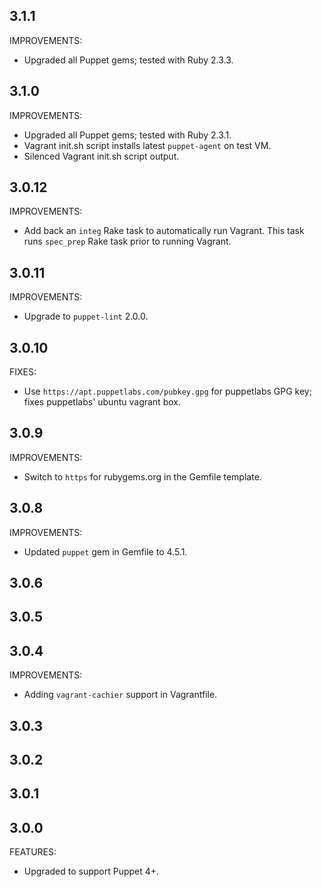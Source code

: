 ## 3.1.1

IMPROVEMENTS:

  * Upgraded all Puppet gems; tested with Ruby 2.3.3.

## 3.1.0

IMPROVEMENTS:

  * Upgraded all Puppet gems; tested with Ruby 2.3.1.
  * Vagrant init.sh script installs latest `puppet-agent` on test VM.
  * Silenced Vagrant init.sh script output.

## 3.0.12

IMPROVEMENTS:

  * Add back an `integ` Rake task to automatically run Vagrant. This task runs `spec_prep` Rake task prior to running Vagrant.

## 3.0.11

IMPROVEMENTS:

  * Upgrade to `puppet-lint` 2.0.0.

## 3.0.10

FIXES:

  * Use `https://apt.puppetlabs.com/pubkey.gpg` for puppetlabs GPG key; fixes puppetlabs' ubuntu vagrant box.

## 3.0.9

IMPROVEMENTS:

  * Switch to `https` for rubygems.org in the Gemfile template.

## 3.0.8

IMPROVEMENTS:

  * Updated `puppet` gem in Gemfile to 4.5.1.

## 3.0.6
## 3.0.5
## 3.0.4

IMPROVEMENTS:

  * Adding `vagrant-cachier` support in Vagrantfile.

## 3.0.3

## 3.0.2

## 3.0.1

## 3.0.0

FEATURES:

  * Upgraded to support Puppet 4+.
